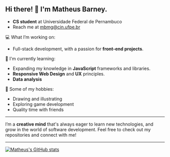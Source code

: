 ## Hi there! 👋 I'm Matheus Barney.
- **CS student** at Universidade Federal de Pernambuco
- Reach me at mbmg@cin.ufpe.br

💻 What I’m working on:
- Full-stack development, with a passion for **front-end projects**.

🌱 I'm currently learning:
- Expanding my knowledge in **JavaScript** frameworks and libraries.
- **Responsive Web Design** and **UX** principles.
- **Data analysis** 
  
🎨 Some of my hobbies:
- Drawing and illustrating
- Exploring game development
- Quality time with friends

---
  
I’m a **creative mind** that's always eager to learn new technologies, and grow in the world of software development. Feel free to check out my repositories and connect with me!

---

[![Matheus's GitHub stats](https://github-readme-stats.vercel.app/api?username=matheusbarney)](https://github.com/anuraghazra/github-readme-stats)
